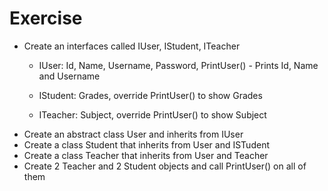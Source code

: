 
# Exercise

*   Create an interfaces called IUser, IStudent, ITeacher
    *   IUser: Id, Name, Username, Password, PrintUser() - Prints Id, Name and Username
    
    *   IStudent: Grades, override PrintUser() to show Grades
    *   ITeacher: Subject, override PrintUser() to show Subject
* Create an abstract class User and inherits from IUser
* Create a class Student that inherits from User and ISTudent
* Create a class Teacher that inherits from User and Teacher
* Create 2 Teacher and 2 Student objects and call PrintUser() on all of them

